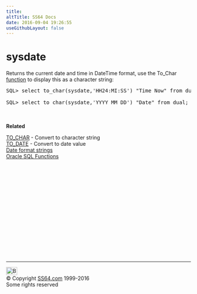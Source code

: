 ```yaml
---
title:
altTitle: SS64 Docs
date: 2016-09-04 19:26:55
useGithubLayout: false
---
```

<!-- #BeginLibraryItem "/Library/head_orasyntax.lbi" --><!-- #EndLibraryItem --><h1>sysdate</h1> 
<p> Returns the current date and time in DateTime format, use the To_Char <a href="syntax-functions.html">function</a> to display this as a character string: </p>
<pre>SQL&gt; select to_char(sysdate,'HH24:MI:SS') "Time Now" from dual;
<br>SQL&gt; select to_char(sysdate,'YYYY MM DD') "Date" from dual;</pre>
<p><br>
<br>
<b>Related</b></p>
<p><a href="syntax-to_char.html">TO_CHAR</a> - Convert to character string <a href="syntax-to_date.html"><br>
TO_DATE</a> - Convert to date value<br>
<a href="syntax-fmt.html">Date format strings</a><br>
<a href="syntax-functions.html">Oracle SQL Functions</a></p><!-- #BeginLibraryItem "/Library/foot_ora.lbi" --><p><script async="" src="//pagead2.googlesyndication.com/pagead/js/adsbygoogle.js"></script>
<!-- oracle-footer -->
<ins class="adsbygoogle" style="display:inline-block;width:300px;height:250px" data-ad-client="ca-pub-6140977852749469" data-ad-slot="4275490898"></ins>
<script>
(adsbygoogle = window.adsbygoogle || []).push({});
</script></p>
<hr>
<div id="bl" class="footer"><a href="#"><img src="../images/top.png" width="30" height="22" alt="Back to the Top"></a></div>
<div id="br" class="footer, tagline">© Copyright <a href="http://ss64.com/">SS64.com</a> 1999-2016<br>
Some rights reserved</div><!-- #EndLibraryItem -->
